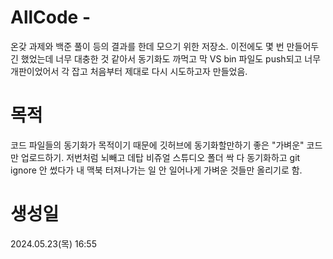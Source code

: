 # AllCode - 
온갖 과제와 백준 풀이 등의 결과를 한데 모으기 위한 저장소.
이전에도 몇 번 만들어두긴 했었는데 너무 대충한 것 같아서 
동기화도 까먹고 막 VS bin 파일도 push되고 너무 개판이었어서
각 잡고 처음부터 제대로 다시 시도하고자 만들었음. 

# 목적
코드 파일들의 동기화가 목적이기 때문에 깃허브에 동기화할만하기 좋은 "가벼운" 코드만 업로드하기.
저번처럼 뇌빼고 데탑 비쥬얼 스튜디오 폴더 싹 다 동기화하고 git ignore 안 썼다가 
내 맥북 터져나가는 일 안 일어나게 가벼운 것들만 올리기로 함.

# 생성일 
2024.05.23(목) 16:55
